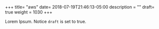 +++
title= "aws"
date= 2018-07-19T21:46:13-05:00
description = ""
draft= true
weight = 1030
+++

Lorem Ipsum.
Notice `draft` is set to true.
